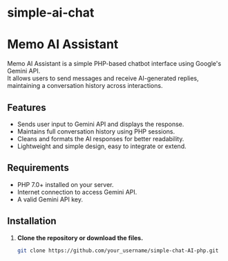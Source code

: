 # simple-ai-chat
# Memo AI Assistant

Memo AI Assistant is a simple PHP-based chatbot interface using Google's Gemini API.  
It allows users to send messages and receive AI-generated replies, maintaining a conversation history across interactions.

## Features
- Sends user input to Gemini API and displays the response.
- Maintains full conversation history using PHP sessions.
- Cleans and formats the AI responses for better readability.
- Lightweight and simple design, easy to integrate or extend.

## Requirements
- PHP 7.0+ installed on your server.
- Internet connection to access Gemini API.
- A valid Gemini API key.

## Installation

1. **Clone the repository or download the files.**
   ```bash
   git clone https://github.com/your_username/simple-chat-AI-php.git
